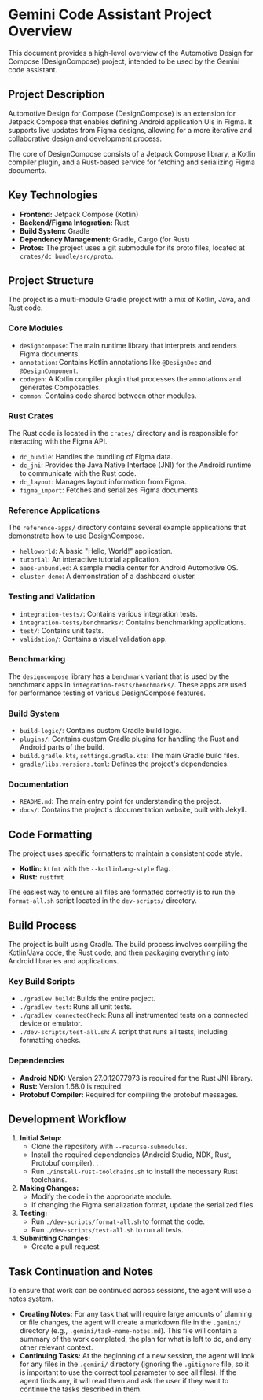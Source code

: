 # Gemini Code Assistant Project Overview

This document provides a high-level overview of the Automotive Design for Compose (DesignCompose) project, intended to be used by the Gemini code assistant.

## Project Description

Automotive Design for Compose (DesignCompose) is an extension for Jetpack Compose that enables defining Android application UIs in Figma. It supports live updates from Figma designs, allowing for a more iterative and collaborative design and development process.

The core of DesignCompose consists of a Jetpack Compose library, a Kotlin compiler plugin, and a Rust-based service for fetching and serializing Figma documents.

## Key Technologies

*   **Frontend:** Jetpack Compose (Kotlin)
*   **Backend/Figma Integration:** Rust
*   **Build System:** Gradle
*   **Dependency Management:** Gradle, Cargo (for Rust)
*   **Protos:** The project uses a git submodule for its proto files, located at `crates/dc_bundle/src/proto`.

## Project Structure

The project is a multi-module Gradle project with a mix of Kotlin, Java, and Rust code.

### Core Modules

*   `designcompose`: The main runtime library that interprets and renders Figma documents.
*   `annotation`: Contains Kotlin annotations like `@DesignDoc` and `@DesignComponent`.
*   `codegen`: A Kotlin compiler plugin that processes the annotations and generates Composables.
*   `common`: Contains code shared between other modules.

### Rust Crates

The Rust code is located in the `crates/` directory and is responsible for interacting with the Figma API.

*   `dc_bundle`: Handles the bundling of Figma data.
*   `dc_jni`: Provides the Java Native Interface (JNI) for the Android runtime to communicate with the Rust code.
*   `dc_layout`: Manages layout information from Figma.
*   `figma_import`: Fetches and serializes Figma documents.

### Reference Applications

The `reference-apps/` directory contains several example applications that demonstrate how to use DesignCompose.

*   `helloworld`: A basic "Hello, World!" application.
*   `tutorial`: An interactive tutorial application.
*   `aaos-unbundled`: A sample media center for Android Automotive OS.
*   `cluster-demo`: A demonstration of a dashboard cluster.

### Testing and Validation

*   `integration-tests/`: Contains various integration tests.
*   `integration-tests/benchmarks/`: Contains benchmarking applications.
*   `test/`: Contains unit tests.
*   `validation/`: Contains a visual validation app.

### Benchmarking

The `designcompose` library has a `benchmark` variant that is used by the benchmark apps in `integration-tests/benchmarks/`. These apps are used for performance testing of various DesignCompose features.

### Build System

*   `build-logic/`: Contains custom Gradle build logic.
*   `plugins/`: Contains custom Gradle plugins for handling the Rust and Android parts of the build.
*   `build.gradle.kts`, `settings.gradle.kts`: The main Gradle build files.
*   `gradle/libs.versions.toml`: Defines the project's dependencies.

### Documentation

*   `README.md`: The main entry point for understanding the project.
*   `docs/`: Contains the project's documentation website, built with Jekyll.

## Code Formatting

The project uses specific formatters to maintain a consistent code style.

*   **Kotlin:** `ktfmt` with the `--kotlinlang-style` flag.
*   **Rust:** `rustfmt`

The easiest way to ensure all files are formatted correctly is to run the `format-all.sh` script located in the `dev-scripts/` directory.

## Build Process

The project is built using Gradle. The build process involves compiling the Kotlin/Java code, the Rust code, and then packaging everything into Android libraries and applications.

### Key Build Scripts

*   `./gradlew build`: Builds the entire project.
*   `./gradlew test`: Runs all unit tests.
*   `./gradlew connectedCheck`: Runs all instrumented tests on a connected device or emulator.
*   `./dev-scripts/test-all.sh`: A script that runs all tests, including formatting checks.

### Dependencies

*   **Android NDK:** Version 27.0.12077973 is required for the Rust JNI library.
*   **Rust:** Version 1.68.0 is required.
*   **Protobuf Compiler:** Required for compiling the protobuf messages.

## Development Workflow

1.  **Initial Setup:**
    *   Clone the repository with `--recurse-submodules`.
    *   Install the required dependencies (Android Studio, NDK, Rust, Protobuf compiler).
    .
    *   Run `./install-rust-toolchains.sh` to install the necessary Rust toolchains.
2.  **Making Changes:**
    *   Modify the code in the appropriate module.
    *   If changing the Figma serialization format, update the serialized files.
3.  **Testing:**
    *   Run `./dev-scripts/format-all.sh` to format the code.
    *   Run `./dev-scripts/test-all.sh` to run all tests.
4.  **Submitting Changes:**
    *   Create a pull request.

## Task Continuation and Notes

To ensure that work can be continued across sessions, the agent will use a notes system.

*   **Creating Notes:** For any task that will require large amounts of planning or file changes, the agent will create a markdown file in the `.gemini/` directory (e.g., `.gemini/task-name-notes.md`). This file will contain a summary of the work completed, the plan for what is left to do, and any other relevant context.
*   **Continuing Tasks:** At the beginning of a new session, the agent will look for any files in the `.gemini/` directory (ignoring the `.gitignore` file, so it is important to use the correct tool parameter to see all files). If the agent finds any, it will read them and ask the user if they want to continue the tasks described in them.

